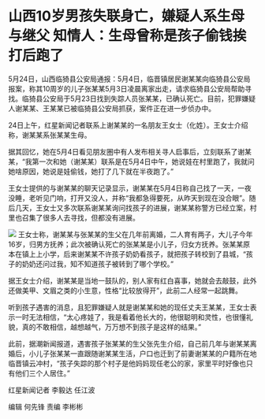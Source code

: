 # 山西10岁男孩失联身亡，嫌疑人系生母与继父 知情人：生母曾称是孩子偷钱挨打后跑了

5月24日，山西临猗县公安局通报：5月4日，临晋镇居民谢某某向临猗县公安局报案，称其10周岁的儿子张某某5月3日凌晨离家出走，请求临猗县公安局帮助寻找。临猗县公安局于5月23日找到失踪人员张某某，已确认死亡。目前，犯罪嫌疑人谢某某、王某某已被临猗县公安局抓获，案件正在进一步侦办中。

24日上午，红星新闻记者联系上谢某某的一名朋友王女士（化姓）。王女士介绍称，谢某某系张某某生母。

据其回忆，她在5月4日看见朋友圈中有人发布相关寻人启事后，立刻联系了谢某某，“我第一次和她（谢某某）联系是在5月4日中午，她说娃在村里跑了，我就问她啥原因，她说是娃偷钱，她打了几下就在半夜跑了。”

王女士提供的与谢某某的聊天记录显示，谢某某在5月4日称自己找了一天，一夜没睡，老听见门响，打开又没人，并称“我都急得要死，从昨天到现在没合眼”。随后几天，王女士又多次联系谢某某询问找孩子的进展，谢某某称警方已经立案，村里也召集了很多人去寻找，但都没有进展。

![](https://inews.gtimg.com/om_bt/O6m4Xw7kt1JNPJnUH84uM0n0zn9r-wKIJM0upkpiOB3DMAA/1000)
王女士称，谢某某与张某某的生父在几年前离婚，二人育有两子，大儿子今年16岁，归男方抚养；此次被确认死亡的张某某是小儿子，归女方抚养。张某某原本在镇上上小学，后来谢某某不许孩子奶奶看孩子，就把孩子转校到了县城，“孩子的奶奶还问过我，知不知道孩子被转到了哪个学校。”

据王女士介绍，谢某某是当地一鼓队的，别人家有红白喜事，她就会去敲鼓，此外还做美甲、文眉之类的小生意，性格“比较放得开”，此前二人经常一起跳舞。

听到孩子遇害的消息，且犯罪嫌疑人就是谢某某和她的现任丈夫王某某，王女士表示一时无法相信，“太心疼娃了，我是看着他长大的，他很聪明和灵性，也很懂礼貌，真的不敢相信，越想越气，万万想不到孩子是这样的结果。”

此前，据潮新闻报道，遇害孩子张某某的生父张先生介绍，自己前几年与谢某某离婚后，小儿子张某某一直跟随谢某某生活，户口也迁到了前妻谢某某的户籍所在地临晋镇云冲村，“孩子失踪的那个村子是他妈妈现任老公的家，家里平时好像也只有他们三个人居住。”

红星新闻记者 李毅达 任江波

编辑 何先锋 责编 李彬彬

